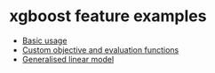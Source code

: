 # xgboost feature examples

* [Basic usage](basic/src/main.rs)
* [Custom objective and evaluation functions](custom_objective/src/main.rs)
* [Generalised linear model](generalised_linear_model/src/main.rs)
